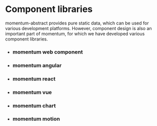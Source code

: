 # Component libraries

momentum-abstract provides pure static data, which can be used for various development platforms. However, component design is also an important part of momentum, for which we have developed various component libraries.

+ ### momentum web component

+ ### momentum angular

+ ### momentum react

+ ### momentum vue

+ ### momentum chart

+ ### momentum motion